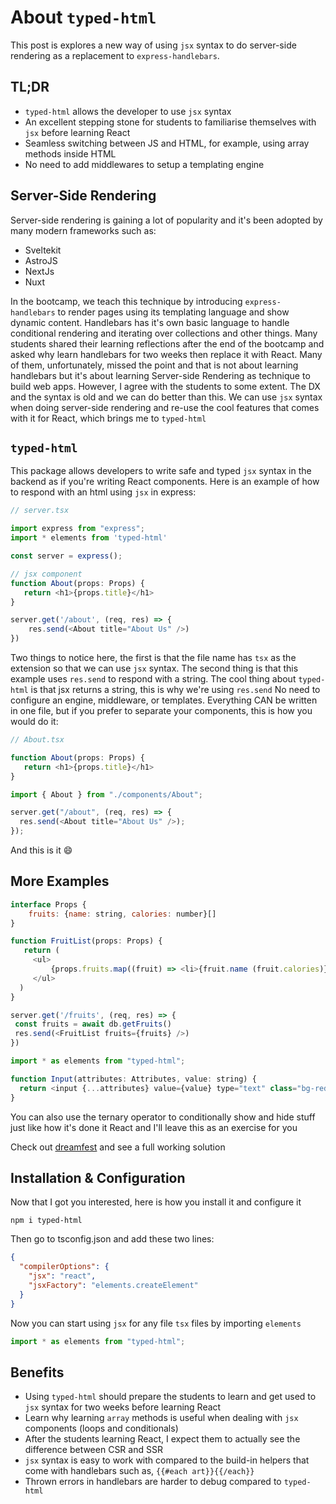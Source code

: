 # About `typed-html`

This post is explores a new way of using `jsx` syntax to do server-side rendering as a replacement to `express-handlebars`.

## TL;DR

- `typed-html` allows the developer to use `jsx` syntax
- An excellent stepping stone for students to familiarise themselves with `jsx` before learning React
- Seamless switching between JS and HTML, for example, using array methods inside HTML
- No need to add middlewares to setup a templating engine

## Server-Side Rendering

Server-side rendering is gaining a lot of popularity and it's been adopted by many modern frameworks such as:

- Sveltekit
- AstroJS
- NextJs
- Nuxt

In the bootcamp, we teach this technique by introducing `express-handlebars` to render pages using its templating language and show dynamic content. Handlebars has it's own basic language to handle conditional rendering and iterating over collections and other things.
Many students shared their learning reflections after the end of the bootcamp and asked why learn handlebars for two weeks then replace it with React. Many of them, unfortunately, missed the point and that is not about learning handlebars but it's about learning Server-side Rendering as technique to build web apps.
However, I agree with the students to some extent. The DX and the syntax is old and we can do better than this. We can use `jsx` syntax when doing server-side rendering and re-use the cool features that comes with it for React, which brings me to `typed-html`

## `typed-html`

This package allows developers to write safe and typed `jsx` syntax in the backend as if you're writing React components.
Here is an example of how to respond with an html using `jsx` in express:

```js
// server.tsx

import express from "express";
import * elements from 'typed-html'

const server = express();

// jsx component
function About(props: Props) {
   return <h1>{props.title}</h1>
}

server.get('/about', (req, res) => {
    res.send(<About title="About Us" />)
})
```

Two things to notice here, the first is that the file name has `tsx` as the extension so that we can use `jsx` syntax. The second thing is that this example uses `res.send` to respond with a string. The cool thing about `typed-html` is that jsx returns a string, this is why we're using `res.send`
No need to configure an engine, middleware, or templates. Everything CAN be written in one file, but if you prefer to separate your components, this is how you would do it:

```js
// About.tsx

function About(props: Props) {
   return <h1>{props.title}</h1>
}
```

```js
import { About } from "./components/About";

server.get("/about", (req, res) => {
  res.send(<About title="About Us" />);
});
```

And this is it :smile:

## More Examples

```js
interface Props {
    fruits: {name: string, calories: number}[]
}

function FruitList(props: Props) {
   return (
     <ul>
         {props.fruits.map((fruit) => <li>{fruit.name (fruit.calories)}</li>)}
     </ul>
  )
}

server.get('/fruits', (req, res) => {
 const fruits = await db.getFruits()
 res.send(<FruitList fruits={fruits} />)
})

```

```js
import * as elements from "typed-html";

function Input(attributes: Attributes, value: string) {
  return <input {...attributes} value={value} type="text" class="bg-red-400" />;
}
```

You can also use the ternary operator to conditionally show and hide stuff just like how it's done it React and I'll leave this as an exercise for you

Check out [dreamfest](https://github.com/dev-academy-challenges/challenges/tree/typed-html/packages/dreamfest-solution) and see a full working solution

## Installation & Configuration

Now that I got you interested, here is how you install it and configure it

```
npm i typed-html
```

Then go to tsconfig.json and add these two lines:

```json
{
  "compilerOptions": {
    "jsx": "react",
    "jsxFactory": "elements.createElement"
  }
}
```

Now you can start using `jsx` for any file `tsx` files by importing `elements`

```js
import * as elements from "typed-html";
```

## Benefits

- Using `typed-html` should prepare the students to learn and get used to `jsx` syntax for two weeks before learning React
- Learn why learning `array` methods is useful when dealing with `jsx` components (loops and conditionals)
- After the students learning React, I expect them to actually see the difference between CSR and SSR
- `jsx` syntax is easy to work with compared to the build-in helpers that come with handlebars such as, `{{#each art}}{{/each}}`
- Thrown errors in handlebars are harder to debug compared to `typed-html`
